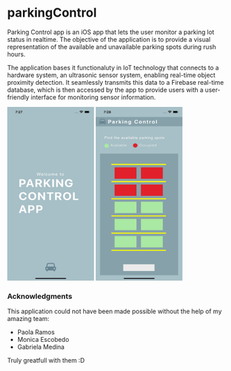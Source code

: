 # parkingControl

Parking Control app is an iOS app that lets the user monitor a parking lot status in realtime. The objective of the application is to provide a visual representation of the available and unavailable parking spots during rush hours.

The application bases it functionaluty in IoT technology that connects to a hardware system, an ultrasonic sensor system, enabling real-time object proximity detection. It seamlessly transmits this data to a Firebase real-time database, which is then accessed by the app to provide users with a user-friendly interface for monitoring sensor information.

<img src="images/splash.jpeg" width=200 height=400>
<img src="images/preview.jpeg" width=200 height=400>



### Acknowledgments

This application could not have been made possible without the help of my amazing team: 
- Paola Ramos
- Monica Escobedo
- Gabriela Medina

Truly greatfull with them :D
